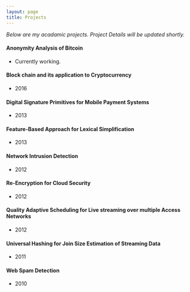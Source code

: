 ```yaml
---
layout: page
title: Projects
---
```

*Below are my acadamic projects. Project Details will be updated shortly.*

#### Anonymity Analysis of Bitcoin
- Currently working.

#### Block chain and its application to Cryptocurrency
- 2016

#### Digital Signature Primitives for Mobile Payment Systems
-  2013

#### Feature-Based Approach for Lexical Simplification
-  2013

#### Network Intrusion Detection
- 2012

#### Re-Encryption for Cloud Security
- 2012

#### Quality Adaptive Scheduling for Live streaming over multiple Access Networks
- 2012

#### Universal Hashing for Join Size Estimation of Streaming Data
- 2011

#### Web Spam Detection
- 2010